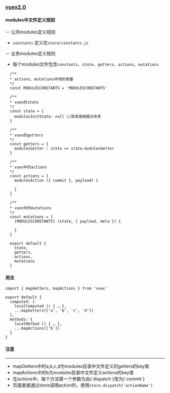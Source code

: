 ### [vuex2.0](https://github.com/vuejs/vuex/issues/236)

#### modules中文件定义规则

－ 公共modules定义规则
  - `constants` 定义在`store/constants.js`

－ 业务modules定义规则
  - 每个modules文件包含`constants`、`state`、`getters`、`actions`、`mutations`

  ```
    /**
    * actions、mutations中用的常量
    */
    const MODULESCONSTANTS = 'MODULESCONSTANTS'

    /**
    * vuex的state
    */
    const state = {
      modulesInitState: null //具体值根据业务来
    }

    /**
    * vuex的getters
    */
    const getters = {
      modulesGetter : state => state.modulesGetter
    }

    /**
    * vuex中的actions
    */
    const actions = {
      modulesAction ({ commit }, payload) {
        
      }
    }

    /**
    * vuex中的mutations
    */
    const mutations = {
      [MODULESCONSTANTS] (state, { payload, meta }) {
        
      }
    }

    export default {
      state,
      getters,
      actions,
      mutations
    }
  ```


#### 用法

```
import { mapGetters, mapActions } from 'vuex'

export default {
  computed: {
    localComputed () { … },
    ...mapGetters(['a', 'b', 'c', 'd'])
  },
  methods: {
    localMethod () { … },
    ...mapActions(['b'])
  }
}
```
#### 注意

----

- mapGetters中的a,b,c,d为modules目录中文件定义的getters的key值
- mapActions中的b为modules目录中文件定义actions的key值
- 在actions中，每个方法第一个参数为由{ dispatch }改为{ commit }
- 页面直接通过store调用action时，使用`store.dispatch('actionName')`